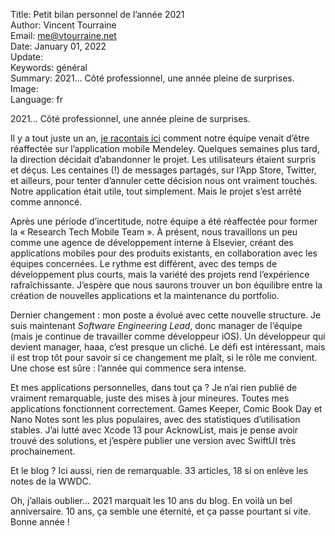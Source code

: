 Title:    Petit bilan personnel de l’année 2021  
Author:   Vincent Tourraine  
Email:    me@vtourraine.net  
Date:     January 01, 2022  
Update:   
Keywords: général  
Summary:  2021… Côté professionnel, une année pleine de surprises.  
Image:    
Language: fr  


2021… Côté professionnel, une année pleine de surprises.

Il y a tout juste un an, [je racontais ici](https://www.vtourraine.net/blog/2021/2020-bilan) comment notre équipe venait d’être réaffectée sur l’application mobile Mendeley. Quelques semaines plus tard, la direction décidait d’abandonner le projet. Les utilisateurs étaient surpris et déçus. Les centaines (!) de messages partagés, sur l’App Store, Twitter, et ailleurs, pour tenter d’annuler cette décision nous ont vraiment touchés. Notre application était utile, tout simplement. Mais le projet s’est arrêté comme annoncé.

Après une période d’incertitude, notre équipe a été réaffectée pour former la « Research Tech Mobile Team ». À présent, nous travaillons un peu comme une agence de développement interne à Elsevier, créant des applications mobiles pour des produits existants, en collaboration avec les équipes concernées. Le rythme est différent, avec des temps de développement plus courts, mais la variété des projets rend l’expérience rafraîchissante. J’espère que nous saurons trouver un bon équilibre entre la création de nouvelles applications et la maintenance du portfolio.

Dernier changement : mon poste a évolué avec cette nouvelle structure. Je suis maintenant *Software Engineering Lead*, donc manager de l’équipe (mais je continue de travailler comme développeur iOS). Un développeur qui devient manager, haaa, c’est presque un cliché. Le défi est intéressant, mais il est trop tôt pour savoir si ce changement me plaît, si le rôle me convient. Une chose est sûre : l’année qui commence sera intense.

Et mes applications personnelles, dans tout ça ? Je n’ai rien publié de vraiment remarquable, juste des mises à jour mineures. Toutes mes applications fonctionnent correctement. Games Keeper, Comic Book Day et Nano Notes sont les plus populaires, avec des statistiques d’utilisation stables. J’ai lutté avec Xcode 13 pour AcknowList, mais je pense avoir trouvé des solutions, et j’espère publier une version avec SwiftUI très prochainement.

Et le blog ? Ici aussi, rien de remarquable. 33 articles, 18 si on enlève les notes de la WWDC.

Oh, j’allais oublier… 2021 marquait les 10 ans du blog. En voilà un bel anniversaire. 10 ans, ça semble une éternité, et ça passe pourtant si vite. Bonne année !

